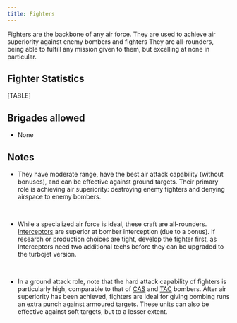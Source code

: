 ```yaml
---
title: Fighters
---
```



Fighters are the backbone of any air force. They are used to achieve air
superiority against enemy bombers and fighters They are all-rounders,
being able to fulfill any mission given to them, but excelling at none
in particular.

##  Fighter Statistics 

[TABLE]

##  Brigades allowed 

-   None

##  Notes 

-   They have moderate range, have the best air attack capability
    (without bonuses), and can be effective against ground targets.
    Their primary role is achieving air superiority: destroying enemy
    fighters and denying airspace to enemy bombers.

&nbsp;

-   While a specialized air force is ideal, these craft are
    all-rounders. [Interceptors](/wiki/Interceptors "Interceptors") are
    superior at bomber interception (due to a bonus). If research or
    production choices are tight, develop the fighter first, as
    Interceptors need two additional techs before they can be upgraded
    to the turbojet version.

&nbsp;

-   In a ground attack role, note that the hard attack capability of
    fighters is particularly high, comparable to that of
    [CAS](/wiki/CAS "CAS") and
    [TAC](/wiki/index.php?title=TAC&action=edit&redlink=1 "TAC (page does not exist)")
    bombers. After air superiority has been achieved, fighters are ideal
    for giving bombing runs an extra punch against armoured targets.
    These units can also be effective against soft targets, but to a
    lesser extent.
